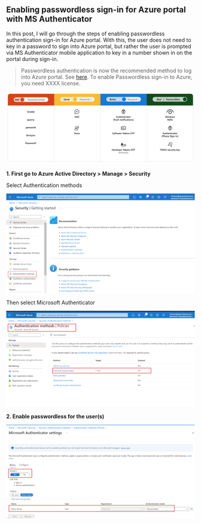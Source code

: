 ## Enabling passwordless sign-in for Azure portal with MS Authenticator

In this post, I will go through the steps of enabling passwordless authentication sign-in for Azure portal. With this, the user does not need to key in a password to sign into Azure portal, but rather the user is prompted via MS Authenticator mobile application to key in a number shown in on the portal during sign-in.

> Passwordless authentication is now the recommended method to log into Azure portal. See [here](https://www.microsoft.com/en-us/security/business/solutions/passwordless-authentication). To enable Passwordless sign-in to Azure, you need XXXX license. 

![comparisonofauthc.png](https://github.com/chianw/chianw/blob/main/comparisonofauthc.png)


**1. First go to Azure Active Directory > Manage > Security**

Select Authentication methods

![passwdless1.png](https://github.com/chianw/chianw/blob/main/passwdless1.png)

Then select Microsoft Authenticator

![passwdless2.png](https://github.com/chianw/chianw/blob/main/passwdless2.png)

**2. Enable passwordless for the user(s)**

![passwdless3.png](https://github.com/chianw/chianw/blob/main/passwdless3.png)

